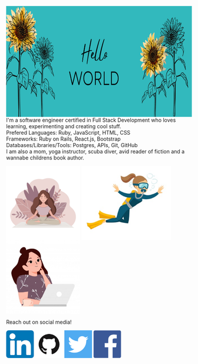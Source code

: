 <img src="images/Hello.png" width=1200; height=300; align=center>
<span style=font-size:100px">
I'm a software engineer certified in Full Stack Development who loves learning, experimenting and creating cool stuff.<br />
Prefered 
  Languages: Ruby, JavaScript, HTML, CSS<br />
  Frameworks: Ruby on Rails, React.js, Bootstrap<br /> 
  Databases/Libraries/Tools: Postgres, APIs, Git, GitHub<br />
</span>
I am also a mom, yoga instructor, scuba diver, avid reader of fiction and a wannabe childrens book author. 
</p>


<img src="images/yoga.jpeg" width=200; align=center>    <img src="images/diver%20Small.jpeg" height=200; align=center>
                        <img src="images/coding.jpeg" width=200; align=center>
                        
                        
Reach out on social media!

<a href="https://www.linkedin.com/in/robyn-spaulding"><img src="images/linkedin.png" style="width:75px"></a>
<a href="https://github.com/robynspaulding"><img src="images/github.png" style="width:75px"></a>
<a href="https://twitter.com/RobynSp27"><img src="images/twitter.png" style="width:75px"></a>
<a href="https://m.me/robyn.morris.3382"><img src="images/facebook.png" style="width:75px"></a>




